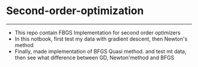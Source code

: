 # Second-order-optimization
***
* This repo contain FBGS Implementation for second order optimizers <br>
* In this notbook, first test my data with gradient descent, then Newton's method <br>
* Finally, made implementation of BFGS Quasi method. and test mt data, then see what difference between GD, Newton'method and BFGS
